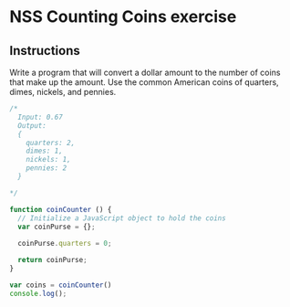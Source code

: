 # NSS Counting Coins exercise

## Instructions

Write a program that will convert a dollar amount to the number of coins that make up the amount. Use the common American coins of quarters, dimes, nickels, and pennies.

```js
/*
  Input: 0.67
  Output:
  {
    quarters: 2,
    dimes: 1,
    nickels: 1,
    pennies: 2
  }

*/

function coinCounter () {
  // Initialize a JavaScript object to hold the coins
  var coinPurse = {};
  
  coinPurse.quarters = 0;

  return coinPurse;
}

var coins = coinCounter()
console.log();
```